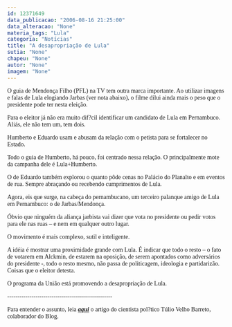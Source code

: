 ```yaml
---
id: 12371649
data_publicacao: "2006-08-16 21:25:00"
data_alteracao: "None"
materia_tags: "Lula"
categoria: "Notícias"
title: "A desapropriação de Lula"
sutia: "None"
chapeu: "None"
autor: "None"
imagem: "None"
---
```

<p><P><FONT face=Verdana>O guia de Mendonça Filho (PFL) na TV tem outra marca importante. Ao utilizar imagens e falas de Lula elogiando Jarbas (ver nota abaixo), o filme dilui ainda mais o peso que o presidente pode ter nesta eleição.</FONT></P></p>
<p><P><FONT face=Verdana>Para o eleitor já não era muito dif?cil identificar um candidato de Lula em Pernambuco. Aliás, ele não tem um, tem dois.</FONT></P></p>
<p><P><FONT face=Verdana>Humberto e Eduardo usam e abusam da relação com o petista para se fortalecer no Estado.</FONT></P></p>
<p><P><FONT face=Verdana>Todo o guia de Humberto, há pouco, foi centrado nessa relação. O principalmente mote da campanha dele é Lula+Humberto.</FONT></P></p>
<p><P><FONT face=Verdana>O de Eduardo também explorou o quanto pôde cenas no Palácio do Planalto e em eventos de rua. Sempre abraçando ou recebendo cumprimentos de Lula.</FONT></P></p>
<p><P><FONT face=Verdana>Agora, eis que surge, na cabeça do pernambucano, um terceiro palanque amigo de Lula em Pernambuco: o de Jarbas/Mendonça.</FONT></P></p>
<p><P><FONT face=Verdana>Óbvio que ninguém da aliança jarbista vai dizer que vota no presidente ou pedir votos para ele nas ruas – e nem em qualquer outro lugar.</FONT></P></p>
<p><P><FONT face=Verdana>O movimento é mais complexo, sutil e inteligente. </FONT></P></p>
<p><P><FONT face=Verdana>A idéia é mostrar uma proximidade grande com Lula. É indicar que todo o resto – o fato de votarem em Alckmin, de estarem na oposição, de serem apontados como adversários do presidente -, todo o resto mesmo, não passa de politicagem, ideologia e partidarizão. Coisas que o eleitor detesta.</FONT></P></p>
<p><P><FONT face=Verdana>O programa da União está promovendo a desapropriação de Lula.</FONT></P></p>
<p><P><FONT face=Verdana>----------------------------------------------------</FONT></P></p>
<p><P><FONT face=Verdana>Para entender o assunto, leia <STRONG><EM><A href=\"https://jc3.uol.com.br/blogs/jc/2006/08/15/not_746.php\" target=_blank>aqui</A></EM></STRONG> o artigo do cientista pol?tico Túlio Velho Barreto, colaborador do Blog.</FONT></P> </p>
